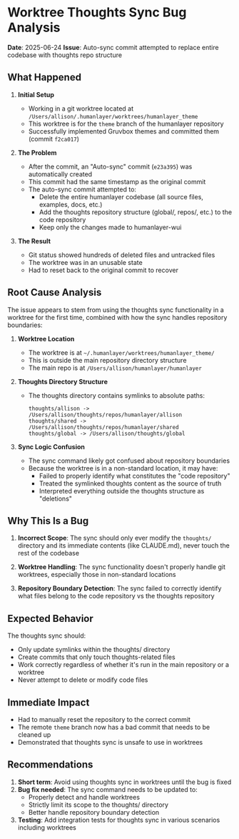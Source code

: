 # Worktree Thoughts Sync Bug Analysis

**Date**: 2025-06-24
**Issue**: Auto-sync commit attempted to replace entire codebase with thoughts repo structure

## What Happened

1. **Initial Setup**

   - Working in a git worktree located at `/Users/allison/.humanlayer/worktrees/humanlayer_theme`
   - This worktree is for the `theme` branch of the humanlayer repository
   - Successfully implemented Gruvbox themes and committed them (commit `f2ca017`)

2. **The Problem**

   - After the commit, an "Auto-sync" commit (`e23a395`) was automatically created
   - This commit had the same timestamp as the original commit
   - The auto-sync commit attempted to:
     - Delete the entire humanlayer codebase (all source files, examples, docs, etc.)
     - Add the thoughts repository structure (global/, repos/, etc.) to the code repository
     - Keep only the changes made to humanlayer-wui

3. **The Result**
   - Git status showed hundreds of deleted files and untracked files
   - The worktree was in an unusable state
   - Had to reset back to the original commit to recover

## Root Cause Analysis

The issue appears to stem from using the thoughts sync functionality in a worktree for the first time, combined with how the sync handles repository boundaries:

1. **Worktree Location**

   - The worktree is at `~/.humanlayer/worktrees/humanlayer_theme/`
   - This is outside the main repository directory structure
   - The main repo is at `/Users/allison/humanlayer/humanlayer`

2. **Thoughts Directory Structure**

   - The thoughts directory contains symlinks to absolute paths:
     ```
     thoughts/allison -> /Users/allison/thoughts/repos/humanlayer/allison
     thoughts/shared -> /Users/allison/thoughts/repos/humanlayer/shared
     thoughts/global -> /Users/allison/thoughts/global
     ```

3. **Sync Logic Confusion**
   - The sync command likely got confused about repository boundaries
   - Because the worktree is in a non-standard location, it may have:
     - Failed to properly identify what constitutes the "code repository"
     - Treated the symlinked thoughts content as the source of truth
     - Interpreted everything outside the thoughts structure as "deletions"

## Why This Is a Bug

1. **Incorrect Scope**: The sync should only ever modify the `thoughts/` directory and its immediate contents (like CLAUDE.md), never touch the rest of the codebase

2. **Worktree Handling**: The sync functionality doesn't properly handle git worktrees, especially those in non-standard locations

3. **Repository Boundary Detection**: The sync failed to correctly identify what files belong to the code repository vs the thoughts repository

## Expected Behavior

The thoughts sync should:

- Only update symlinks within the thoughts/ directory
- Create commits that only touch thoughts-related files
- Work correctly regardless of whether it's run in the main repository or a worktree
- Never attempt to delete or modify code files

## Immediate Impact

- Had to manually reset the repository to the correct commit
- The remote `theme` branch now has a bad commit that needs to be cleaned up
- Demonstrated that thoughts sync is unsafe to use in worktrees

## Recommendations

1. **Short term**: Avoid using thoughts sync in worktrees until the bug is fixed
2. **Bug fix needed**: The sync command needs to be updated to:
   - Properly detect and handle worktrees
   - Strictly limit its scope to the thoughts/ directory
   - Better handle repository boundary detection
3. **Testing**: Add integration tests for thoughts sync in various scenarios including worktrees
